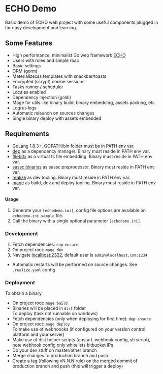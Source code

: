 # ECHO Demo  

Basic demo of ECHO web project with some useful components plugged in for easy development and learning.    

## Some Features  

- High performance, minimalist Go web framework [ECHO](https://echo.labstack.com) 
- Users with roles and simple rbac  
- Basic settings  
- ORM (gorm)   
- Materializecss templates with snackbar/toasts  
- Encrypted (scrypt) cookie sessions  
- Tasks runner / scheduler  
- Locales enabled  
- Dependency Injection (goldi)  
- Mage for utils like binary build, binary embedding, assets packing, etc  
- Logrus logs  
- Automatic relaunch on sources changes  
- Single binary deploy with assets embedded  

## Requirements  
  
- GoLang 1.8.3+. GOPATH/bin folder must be in PATH env var.
- [dep](https://github.com/golang/dep/releases) as a dependency manager. Binary must reside in PATH env var.  
- [fileb0x](https://github.com/UnnoTed/fileb0x) as a virtual fs file embedding. Binary must reside in PATH env var.  
- [sassc binaries](https://github.com/eSlider/sassc-binaries/blob/develop/dist/sassc) as sassc preprocessor. Binary must reside in PATH env var.  
- [realize](https://github.com/oxequa/realize) as dev tooling. Binary must reside in PATH env var.  
- [mage](https://github.com/magefile/mage/releases) as build, dev and deploy tooling. Binary must reside in PATH env var.  

#### Usage  

1. Generate your `[echodemo.ini]`, config file options are available on `echodemo.ini.sample` file.    
2. Call the binary with a single optional parameter `[echodemo.ini]`.  

### Development  

1. Fetch dependencies: `dep ensure`  
2. On project root: `mage dev`  
3. Navigate [localhost:2332](http://localhost:2332), default user is `admin@localhost.com:1234`  
- Automatic restarts will be performed on source changes. See `.realize.yaml` config  

### Deployment  

To obtain a binary  
- On project root: `mage build`  
- Binaries will be placed in `dist` folder  
To deploy (task not runnable on windows)  
- Fetch dependencies (only when deploying for first time): `dep ensure`  
- On project root: `mage deploy`  
To make use of webhoooks (if configured on your version control platform and your server)  
- Make use of dist helper scripts (upstart, webhook config, sh script), note webhook config only whitelists bitbucket IPs  
- Do your dev stuff on master/other branch  
- Merge changes to production branch and push  
- Create a tag (following vN.N.N rule) on the merged commit of production branch and push (this will trigger a deploy)  